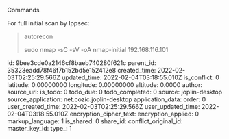 Commands

For full initial scan by Ippsec:

> autorecon
> 
> sudo nmap -sC -sV -oA nmap-initial 192.168.116.101

id: 9bee3cde0a2146cf8baeb740280f621c
parent_id: 35323eadd78f46f7b152bd5e152412e8
created_time: 2022-02-03T02:25:29.566Z
updated_time: 2022-02-04T03:18:55.010Z
is_conflict: 0
latitude: 0.00000000
longitude: 0.00000000
altitude: 0.0000
author: 
source_url: 
is_todo: 0
todo_due: 0
todo_completed: 0
source: joplin-desktop
source_application: net.cozic.joplin-desktop
application_data: 
order: 0
user_created_time: 2022-02-03T02:25:29.566Z
user_updated_time: 2022-02-04T03:18:55.010Z
encryption_cipher_text: 
encryption_applied: 0
markup_language: 1
is_shared: 0
share_id: 
conflict_original_id: 
master_key_id: 
type_: 1